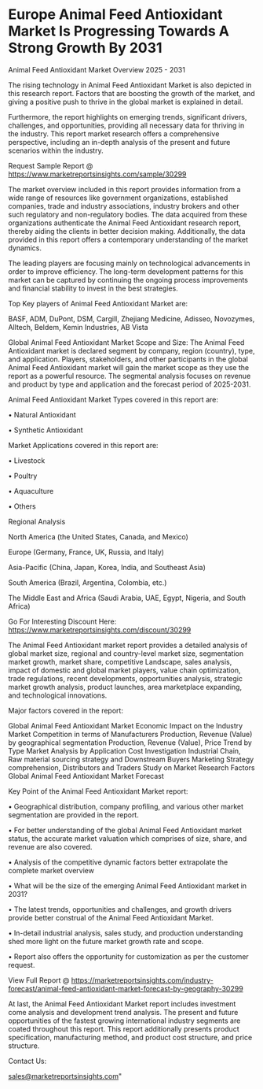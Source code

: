 # Europe Animal Feed Antioxidant Market Is Progressing Towards A Strong Growth By 2031

Animal Feed Antioxidant Market Overview 2025 - 2031

The rising technology in Animal Feed Antioxidant Market is also depicted in this research report. Factors that are boosting the growth of the market, and giving a positive push to thrive in the global market is explained in detail.

Furthermore, the report highlights on emerging trends, significant drivers, challenges, and opportunities, providing all necessary data for thriving in the industry. This report market research offers a comprehensive perspective, including an in-depth analysis of the present and future scenarios within the industry.

Request Sample Report @ https://www.marketreportsinsights.com/sample/30299

The market overview included in this report provides information from a wide range of resources like government organizations, established companies, trade and industry associations, industry brokers and other such regulatory and non-regulatory bodies. The data acquired from these organizations authenticate the Animal Feed Antioxidant research report, thereby aiding the clients in better decision making. Additionally, the data provided in this report offers a contemporary understanding of the market dynamics.

The leading players are focusing mainly on technological advancements in order to improve efficiency. The long-term development patterns for this market can be captured by continuing the ongoing process improvements and financial stability to invest in the best strategies.

Top Key players of Animal Feed Antioxidant Market are:

BASF, ADM, DuPont, DSM, Cargill, Zhejiang Medicine, Adisseo, Novozymes, Alltech, Beldem, Kemin Industries, AB Vista

Global Animal Feed Antioxidant Market Scope and Size:
The Animal Feed Antioxidant market is declared segment by company, region (country), type, and application. Players, stakeholders, and other participants in the global Animal Feed Antioxidant market will gain the market scope as they use the report as a powerful resource. The segmental analysis focuses on revenue and product by type and application and the forecast period of 2025-2031.

Animal Feed Antioxidant Market Types covered in this report are:

• Natural Antioxidant

• Synthetic Antioxidant

Market Applications covered in this report are:

• Livestock

• Poultry

• Aquaculture

• Others

Regional Analysis

North America (the United States, Canada, and Mexico)

Europe (Germany, France, UK, Russia, and Italy)

Asia-Pacific (China, Japan, Korea, India, and Southeast Asia)

South America (Brazil, Argentina, Colombia, etc.)

The Middle East and Africa (Saudi Arabia, UAE, Egypt, Nigeria, and South Africa)

Go For Interesting Discount Here: https://www.marketreportsinsights.com/discount/30299

The Animal Feed Antioxidant market report provides a detailed analysis of global market size, regional and country-level market size, segmentation market growth, market share, competitive Landscape, sales analysis, impact of domestic and global market players, value chain optimization, trade regulations, recent developments, opportunities analysis, strategic market growth analysis, product launches, area marketplace expanding, and technological innovations.

Major factors covered in the report:

Global Animal Feed Antioxidant Market
Economic Impact on the Industry
Market Competition in terms of Manufacturers
Production, Revenue (Value) by geographical segmentation
Production, Revenue (Value), Price Trend by Type
Market Analysis by Application
Cost Investigation
Industrial Chain, Raw material sourcing strategy and Downstream Buyers
Marketing Strategy comprehension, Distributors and Traders
Study on Market Research Factors
Global Animal Feed Antioxidant Market Forecast

Key Point of the Animal Feed Antioxidant Market report:

• Geographical distribution, company profiling, and various other market segmentation are provided in the report.

• For better understanding of the global Animal Feed Antioxidant market status, the accurate market valuation which comprises of size, share, and revenue are also covered.

• Analysis of the competitive dynamic factors better extrapolate the complete market overview

• What will be the size of the emerging Animal Feed Antioxidant market in 2031?

• The latest trends, opportunities and challenges, and growth drivers provide better construal of the Animal Feed Antioxidant Market.

• In-detail industrial analysis, sales study, and production understanding shed more light on the future market growth rate and scope.

• Report also offers the opportunity for customization as per the customer request.

View Full Report @ https://marketreportsinsights.com/industry-forecast/animal-feed-antioxidant-market-forecast-by-geography-30299

At last, the Animal Feed Antioxidant Market report includes investment come analysis and development trend analysis. The present and future opportunities of the fastest growing international industry segments are coated throughout this report. This report additionally presents product specification, manufacturing method, and product cost structure, and price structure.

Contact Us:

sales@marketreportsinsights.com"
